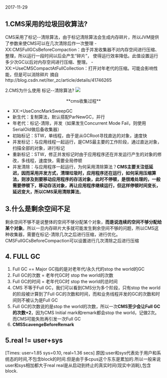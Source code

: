2017-11-29
## 1.CMS采用的垃圾回收算法?
CMS采用了标记--清除算法，由于标记清除算法会生成内存碎片，所以JVM提供了参数来使CMS可以在几次清除后作一次整理
-XX:CMSFullGCsBeforeCompaction：由于并发收集器不对内存空间进行压缩、整理，所以运行一段时间以后会产生“碎片”，
使得运行效率降低。此值设置运行多少次GC以后对内存空间进行压缩、整理。
-XX:+UseCMSCompactAtFullCollection：打开对年老代的压缩。可能会影响性能，但是可以消除碎片
摘自http://blog.csdn.net/iter_zc/article/details/41746265

2.CMS为什么使用 标记--清除算法?
![](https://segmentfault.com/img/bVtUHO)
<center>**cms收集过程**</center>

- XX:+UseConcMarkSweepGC
- 新生代：复制算法，默认搭配ParNewGC，并行
- 年老代：标记-清除，并发（如果发生Concurrent Mode Fail，则使用SerialOld做后备收集器）
- 初始标记：STW，单线程，由于是从GCRoot寻找直达的对象，速度快
- 并发标记：与应用线程一起运行，是CMS最主要的工作阶段，通过直达对象，扫描全部的对象，进行标记
- 重新标记：STW，修正并发标记时由于应用程序还在并发运行产生的对象的修改，多线程，速度快，需要全局停顿
- 并发清除：与应用程序一起运行，为何采用清除算法？**CMS主要关注低延迟，因而采用并发方式，清理垃圾时，应用程序还在运行，如何采用压缩算法，则涉及到要移动应用程序的存活对象，此时不停顿，是很难处理的，一般需要停顿下，移动存活对象，再让应用程序继续运行，但这样停顿时间变长，延迟变大，所以CMS采用清除算法**。

## 3.什么是剩余空间不足
剩余空间不够不是说整体的空间不够分配某个对象，**而是说连续的空间不够分配给某个对象**。所以一旦内存碎片大多就可能发生剩余空间不够的问题，所以CMS这种收集器，需要在标记-清除几次之后进行压缩，进行优化。CMSFullGCsBeforeCompaction可以设置进行几次清除之后进行压缩


## 4. FULL GC

1. Full GC == Major GC指的是对老年代/永久代的stop the world的GC
2. Full GC的次数 = 老年代GC时 stop the world的次数
3. Full GC的时间 = 老年代GC时 stop the world的总时间
4. CMS 不等于Full GC，我们可以看到CMS分为多个阶段，只有stop the world的阶段被计算到了Full GC的次数和时间，而和业务线程并发的GC的次数和时间则不被认为是Full GC
5. Full GC的次数说的是stop the world的次数，所以一次**CMS至少会让Full GC的次数+2**，因为CMS Initial mark和remark都会stop the world，记做2次。而CMS可能失败再引发一次Full GC
6. **CMSScavengeBeforeRemark**

## 5.real != user+sys
[Times: user=1.85 sys=0.10, real=1.36 secs]
原因:user和sys代表处于用户和系统态的时间,不包含block的时间.但是由于多cpus这个东东是累加的.所以一般来说user和sys相加都大于real
real是从启动到终止的真实时间(现实中消耗),包含block.



